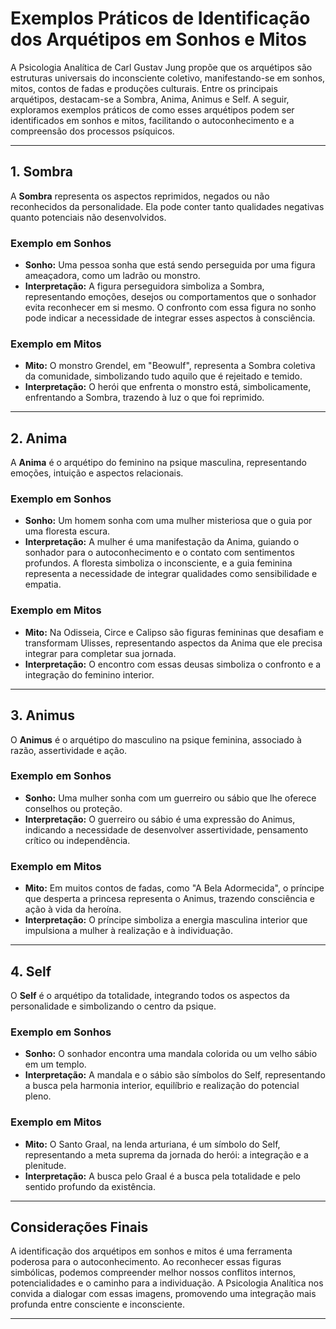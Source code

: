 
# Exemplos Práticos de Identificação dos Arquétipos em Sonhos e Mitos

A Psicologia Analítica de Carl Gustav Jung propõe que os arquétipos são estruturas universais do inconsciente coletivo, manifestando-se em sonhos, mitos, contos de fadas e produções culturais. Entre os principais arquétipos, destacam-se a Sombra, Anima, Animus e Self. A seguir, exploramos exemplos práticos de como esses arquétipos podem ser identificados em sonhos e mitos, facilitando o autoconhecimento e a compreensão dos processos psíquicos.

---

## 1. Sombra

A **Sombra** representa os aspectos reprimidos, negados ou não reconhecidos da personalidade. Ela pode conter tanto qualidades negativas quanto potenciais não desenvolvidos.

### Exemplo em Sonhos

- **Sonho:** Uma pessoa sonha que está sendo perseguida por uma figura ameaçadora, como um ladrão ou monstro.
- **Interpretação:** A figura perseguidora simboliza a Sombra, representando emoções, desejos ou comportamentos que o sonhador evita reconhecer em si mesmo. O confronto com essa figura no sonho pode indicar a necessidade de integrar esses aspectos à consciência.

### Exemplo em Mitos

- **Mito:** O monstro Grendel, em "Beowulf", representa a Sombra coletiva da comunidade, simbolizando tudo aquilo que é rejeitado e temido.
- **Interpretação:** O herói que enfrenta o monstro está, simbolicamente, enfrentando a Sombra, trazendo à luz o que foi reprimido.

---

## 2. Anima

A **Anima** é o arquétipo do feminino na psique masculina, representando emoções, intuição e aspectos relacionais.

### Exemplo em Sonhos

- **Sonho:** Um homem sonha com uma mulher misteriosa que o guia por uma floresta escura.
- **Interpretação:** A mulher é uma manifestação da Anima, guiando o sonhador para o autoconhecimento e o contato com sentimentos profundos. A floresta simboliza o inconsciente, e a guia feminina representa a necessidade de integrar qualidades como sensibilidade e empatia.

### Exemplo em Mitos

- **Mito:** Na Odisseia, Circe e Calipso são figuras femininas que desafiam e transformam Ulisses, representando aspectos da Anima que ele precisa integrar para completar sua jornada.
- **Interpretação:** O encontro com essas deusas simboliza o confronto e a integração do feminino interior.

---

## 3. Animus

O **Animus** é o arquétipo do masculino na psique feminina, associado à razão, assertividade e ação.

### Exemplo em Sonhos

- **Sonho:** Uma mulher sonha com um guerreiro ou sábio que lhe oferece conselhos ou proteção.
- **Interpretação:** O guerreiro ou sábio é uma expressão do Animus, indicando a necessidade de desenvolver assertividade, pensamento crítico ou independência.

### Exemplo em Mitos

- **Mito:** Em muitos contos de fadas, como "A Bela Adormecida", o príncipe que desperta a princesa representa o Animus, trazendo consciência e ação à vida da heroína.
- **Interpretação:** O príncipe simboliza a energia masculina interior que impulsiona a mulher à realização e à individuação.

---

## 4. Self

O **Self** é o arquétipo da totalidade, integrando todos os aspectos da personalidade e simbolizando o centro da psique.

### Exemplo em Sonhos

- **Sonho:** O sonhador encontra uma mandala colorida ou um velho sábio em um templo.
- **Interpretação:** A mandala e o sábio são símbolos do Self, representando a busca pela harmonia interior, equilíbrio e realização do potencial pleno.

### Exemplo em Mitos

- **Mito:** O Santo Graal, na lenda arturiana, é um símbolo do Self, representando a meta suprema da jornada do herói: a integração e a plenitude.
- **Interpretação:** A busca pelo Graal é a busca pela totalidade e pelo sentido profundo da existência.

---

## Considerações Finais

A identificação dos arquétipos em sonhos e mitos é uma ferramenta poderosa para o autoconhecimento. Ao reconhecer essas figuras simbólicas, podemos compreender melhor nossos conflitos internos, potencialidades e o caminho para a individuação. A Psicologia Analítica nos convida a dialogar com essas imagens, promovendo uma integração mais profunda entre consciente e inconsciente.

---
```